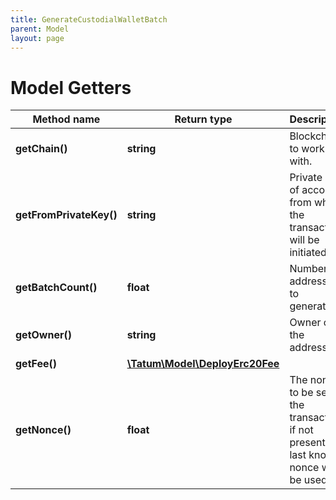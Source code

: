 ```yaml
---
title: GenerateCustodialWalletBatch
parent: Model
layout: page
---
```


# Model Getters

Method name | Return type | Description | Notes
------------ | ------------- | ------------- | -------------
**getChain()** | **string** | Blockchain to work with. |
**getFromPrivateKey()** | **string** | Private key of account, from which the transaction will be initiated. |
**getBatchCount()** | **float** | Number of addresses to generate. |
**getOwner()** | **string** | Owner of the addresses. |
**getFee()** | [**\Tatum\Model\DeployErc20Fee**](../DeployErc20Fee) |  | [optional]
**getNonce()** | **float** | The nonce to be set to the transaction; if not present, the last known nonce will be used | [optional]

